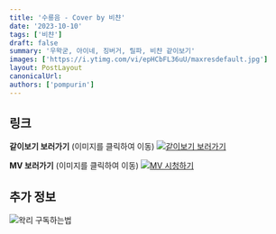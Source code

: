 ```yaml
---
title: '수룡음 - Cover by 비챤'
date: '2023-10-10'
tags: ['비챤']
draft: false
summary: '우왁굳, 아이네, 징버거, 릴파, 비챤 같이보기'
images: ['https://i.ytimg.com/vi/epHCbFL36uU/maxresdefault.jpg']
layout: PostLayout
canonicalUrl:
authors: ['pompurin']
---
```


## 링크

**같이보기 보러가기** (이미지를 클릭하여 이동)
[![같이보기 보러가기](https://cdn.discordapp.com/attachments/1136601898116464710/1211650793904807976/logo.png?ex=65eef8bc&is=65dc83bc&hm=95dc0e08c1f43025dd60def429896697b3787a9f923593eb50b24e9fb6280361&)](https://cafe.naver.com/steamindiegame/13274155)

**MV 보러가기** (이미지를 클릭하여 이동)
[![MV 시청하기](https://i.ytimg.com/vi/epHCbFL36uU/maxresdefault.jpg)](https://youtu.be/epHCbFL36uU?si=_7xxYhvDYjZrOoiN)

## 추가 정보

![왁리 구독하는법](https://cdn.discordapp.com/attachments/1136601898116464710/1137049857136267374/--2cut.gif)
